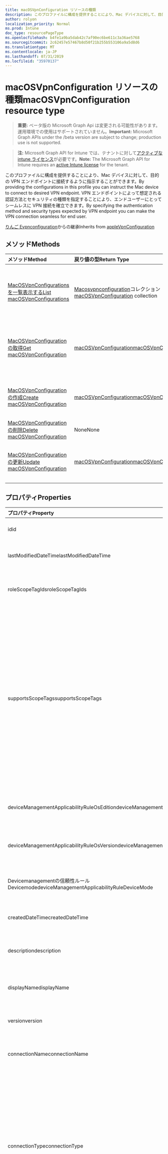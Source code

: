 ```yaml
---
title: macOSVpnConfiguration リソースの種類
description: このプロファイルに構成を提供することにより、Mac デバイスに対して、目的の VPN エンドポイントに接続するように指示することができます。 VPN エンドポイントによって想定される認証方法とセキュリティの種類を指定することにより、エンドユーザーにとってシームレスに VPN 接続を確立できます。
author: rolyon
localization_priority: Normal
ms.prod: Intune
doc_type: resourcePageType
ms.openlocfilehash: b4fe1a9ba5dab42c7af90ec6be611c3a36ae5768
ms.sourcegitcommit: 2c62457e57467b8d50f21b255b553106a9a5d8d6
ms.translationtype: MT
ms.contentlocale: ja-JP
ms.lasthandoff: 07/31/2019
ms.locfileid: "35970137"
---
```

# <a name="macosvpnconfiguration-resource-type"></a><span data-ttu-id="f5d8b-104">macOSVpnConfiguration リソースの種類</span><span class="sxs-lookup"><span data-stu-id="f5d8b-104">macOSVpnConfiguration resource type</span></span>

> <span data-ttu-id="f5d8b-105">**重要:** ベータ版の Microsoft Graph Api は変更される可能性があります。運用環境での使用はサポートされていません。</span><span class="sxs-lookup"><span data-stu-id="f5d8b-105">**Important:** Microsoft Graph APIs under the /beta version are subject to change; production use is not supported.</span></span>

> <span data-ttu-id="f5d8b-106">**注:** Microsoft Graph API for Intune では、テナントに対して[アクティブな intune ライセンス](https://go.microsoft.com/fwlink/?linkid=839381)が必要です。</span><span class="sxs-lookup"><span data-stu-id="f5d8b-106">**Note:** The Microsoft Graph API for Intune requires an [active Intune license](https://go.microsoft.com/fwlink/?linkid=839381) for the tenant.</span></span>

<span data-ttu-id="f5d8b-107">このプロファイルに構成を提供することにより、Mac デバイスに対して、目的の VPN エンドポイントに接続するように指示することができます。</span><span class="sxs-lookup"><span data-stu-id="f5d8b-107">By providing the configurations in this profile you can instruct the Mac device to connect to desired VPN endpoint.</span></span> <span data-ttu-id="f5d8b-108">VPN エンドポイントによって想定される認証方法とセキュリティの種類を指定することにより、エンドユーザーにとってシームレスに VPN 接続を確立できます。</span><span class="sxs-lookup"><span data-stu-id="f5d8b-108">By specifying the authentication method and security types expected by VPN endpoint you can make the VPN connection seamless for end user.</span></span>


<span data-ttu-id="f5d8b-109">[りんご Evpnconfiguration](../resources/intune-deviceconfig-applevpnconfiguration.md)からの継承</span><span class="sxs-lookup"><span data-stu-id="f5d8b-109">Inherits from [appleVpnConfiguration](../resources/intune-deviceconfig-applevpnconfiguration.md)</span></span>

## <a name="methods"></a><span data-ttu-id="f5d8b-110">メソッド</span><span class="sxs-lookup"><span data-stu-id="f5d8b-110">Methods</span></span>
|<span data-ttu-id="f5d8b-111">メソッド</span><span class="sxs-lookup"><span data-stu-id="f5d8b-111">Method</span></span>|<span data-ttu-id="f5d8b-112">戻り値の型</span><span class="sxs-lookup"><span data-stu-id="f5d8b-112">Return Type</span></span>|<span data-ttu-id="f5d8b-113">説明</span><span class="sxs-lookup"><span data-stu-id="f5d8b-113">Description</span></span>|
|:---|:---|:---|
|[<span data-ttu-id="f5d8b-114">MacOSVpnConfigurations を一覧表示する</span><span class="sxs-lookup"><span data-stu-id="f5d8b-114">List macOSVpnConfigurations</span></span>](../api/intune-deviceconfig-macosvpnconfiguration-list.md)|<span data-ttu-id="f5d8b-115">[Macosvpnconfiguration](../resources/intune-deviceconfig-macosvpnconfiguration.md)コレクション</span><span class="sxs-lookup"><span data-stu-id="f5d8b-115">[macOSVpnConfiguration](../resources/intune-deviceconfig-macosvpnconfiguration.md) collection</span></span>|<span data-ttu-id="f5d8b-116">[Macosvpnconfiguration](../resources/intune-deviceconfig-macosvpnconfiguration.md)オブジェクトのプロパティとリレーションシップをリストします。</span><span class="sxs-lookup"><span data-stu-id="f5d8b-116">List properties and relationships of the [macOSVpnConfiguration](../resources/intune-deviceconfig-macosvpnconfiguration.md) objects.</span></span>|
|[<span data-ttu-id="f5d8b-117">MacOSVpnConfiguration の取得</span><span class="sxs-lookup"><span data-stu-id="f5d8b-117">Get macOSVpnConfiguration</span></span>](../api/intune-deviceconfig-macosvpnconfiguration-get.md)|[<span data-ttu-id="f5d8b-118">macOSVpnConfiguration</span><span class="sxs-lookup"><span data-stu-id="f5d8b-118">macOSVpnConfiguration</span></span>](../resources/intune-deviceconfig-macosvpnconfiguration.md)|<span data-ttu-id="f5d8b-119">[Macosvpnconfiguration](../resources/intune-deviceconfig-macosvpnconfiguration.md)オブジェクトのプロパティとリレーションシップを読み取ります。</span><span class="sxs-lookup"><span data-stu-id="f5d8b-119">Read properties and relationships of the [macOSVpnConfiguration](../resources/intune-deviceconfig-macosvpnconfiguration.md) object.</span></span>|
|[<span data-ttu-id="f5d8b-120">MacOSVpnConfiguration の作成</span><span class="sxs-lookup"><span data-stu-id="f5d8b-120">Create macOSVpnConfiguration</span></span>](../api/intune-deviceconfig-macosvpnconfiguration-create.md)|[<span data-ttu-id="f5d8b-121">macOSVpnConfiguration</span><span class="sxs-lookup"><span data-stu-id="f5d8b-121">macOSVpnConfiguration</span></span>](../resources/intune-deviceconfig-macosvpnconfiguration.md)|<span data-ttu-id="f5d8b-122">新しい[Macosvpnconfiguration](../resources/intune-deviceconfig-macosvpnconfiguration.md)オブジェクトを作成します。</span><span class="sxs-lookup"><span data-stu-id="f5d8b-122">Create a new [macOSVpnConfiguration](../resources/intune-deviceconfig-macosvpnconfiguration.md) object.</span></span>|
|[<span data-ttu-id="f5d8b-123">MacOSVpnConfiguration の削除</span><span class="sxs-lookup"><span data-stu-id="f5d8b-123">Delete macOSVpnConfiguration</span></span>](../api/intune-deviceconfig-macosvpnconfiguration-delete.md)|<span data-ttu-id="f5d8b-124">None</span><span class="sxs-lookup"><span data-stu-id="f5d8b-124">None</span></span>|<span data-ttu-id="f5d8b-125">[Macosvpnconfiguration](../resources/intune-deviceconfig-macosvpnconfiguration.md)を削除します。</span><span class="sxs-lookup"><span data-stu-id="f5d8b-125">Deletes a [macOSVpnConfiguration](../resources/intune-deviceconfig-macosvpnconfiguration.md).</span></span>|
|[<span data-ttu-id="f5d8b-126">MacOSVpnConfiguration の更新</span><span class="sxs-lookup"><span data-stu-id="f5d8b-126">Update macOSVpnConfiguration</span></span>](../api/intune-deviceconfig-macosvpnconfiguration-update.md)|[<span data-ttu-id="f5d8b-127">macOSVpnConfiguration</span><span class="sxs-lookup"><span data-stu-id="f5d8b-127">macOSVpnConfiguration</span></span>](../resources/intune-deviceconfig-macosvpnconfiguration.md)|<span data-ttu-id="f5d8b-128">[Macosvpnconfiguration](../resources/intune-deviceconfig-macosvpnconfiguration.md)オブジェクトのプロパティを更新します。</span><span class="sxs-lookup"><span data-stu-id="f5d8b-128">Update the properties of a [macOSVpnConfiguration](../resources/intune-deviceconfig-macosvpnconfiguration.md) object.</span></span>|

## <a name="properties"></a><span data-ttu-id="f5d8b-129">プロパティ</span><span class="sxs-lookup"><span data-stu-id="f5d8b-129">Properties</span></span>
|<span data-ttu-id="f5d8b-130">プロパティ</span><span class="sxs-lookup"><span data-stu-id="f5d8b-130">Property</span></span>|<span data-ttu-id="f5d8b-131">型</span><span class="sxs-lookup"><span data-stu-id="f5d8b-131">Type</span></span>|<span data-ttu-id="f5d8b-132">説明</span><span class="sxs-lookup"><span data-stu-id="f5d8b-132">Description</span></span>|
|:---|:---|:---|
|<span data-ttu-id="f5d8b-133">id</span><span class="sxs-lookup"><span data-stu-id="f5d8b-133">id</span></span>|<span data-ttu-id="f5d8b-134">文字列</span><span class="sxs-lookup"><span data-stu-id="f5d8b-134">String</span></span>|<span data-ttu-id="f5d8b-135">エンティティのキー。</span><span class="sxs-lookup"><span data-stu-id="f5d8b-135">Key of the entity.</span></span> <span data-ttu-id="f5d8b-136">[deviceConfiguration](../resources/intune-deviceconfig-deviceconfiguration.md) から継承します</span><span class="sxs-lookup"><span data-stu-id="f5d8b-136">Inherited from [deviceConfiguration](../resources/intune-deviceconfig-deviceconfiguration.md)</span></span>|
|<span data-ttu-id="f5d8b-137">lastModifiedDateTime</span><span class="sxs-lookup"><span data-stu-id="f5d8b-137">lastModifiedDateTime</span></span>|<span data-ttu-id="f5d8b-138">DateTimeOffset</span><span class="sxs-lookup"><span data-stu-id="f5d8b-138">DateTimeOffset</span></span>|<span data-ttu-id="f5d8b-139">オブジェクトの最終更新の DateTime。</span><span class="sxs-lookup"><span data-stu-id="f5d8b-139">DateTime the object was last modified.</span></span> <span data-ttu-id="f5d8b-140">[deviceConfiguration](../resources/intune-deviceconfig-deviceconfiguration.md) から継承します</span><span class="sxs-lookup"><span data-stu-id="f5d8b-140">Inherited from [deviceConfiguration](../resources/intune-deviceconfig-deviceconfiguration.md)</span></span>|
|<span data-ttu-id="f5d8b-141">roleScopeTagIds</span><span class="sxs-lookup"><span data-stu-id="f5d8b-141">roleScopeTagIds</span></span>|<span data-ttu-id="f5d8b-142">文字列コレクション</span><span class="sxs-lookup"><span data-stu-id="f5d8b-142">String collection</span></span>|<span data-ttu-id="f5d8b-143">このエンティティインスタンスの範囲タグのリスト。</span><span class="sxs-lookup"><span data-stu-id="f5d8b-143">List of Scope Tags for this Entity instance.</span></span> <span data-ttu-id="f5d8b-144">[deviceConfiguration](../resources/intune-deviceconfig-deviceconfiguration.md) から継承します</span><span class="sxs-lookup"><span data-stu-id="f5d8b-144">Inherited from [deviceConfiguration](../resources/intune-deviceconfig-deviceconfiguration.md)</span></span>|
|<span data-ttu-id="f5d8b-145">supportsScopeTags</span><span class="sxs-lookup"><span data-stu-id="f5d8b-145">supportsScopeTags</span></span>|<span data-ttu-id="f5d8b-146">Boolean</span><span class="sxs-lookup"><span data-stu-id="f5d8b-146">Boolean</span></span>|<span data-ttu-id="f5d8b-147">基になるデバイス構成がスコープタグの割り当てをサポートしているかどうかを示します。</span><span class="sxs-lookup"><span data-stu-id="f5d8b-147">Indicates whether or not the underlying Device Configuration supports the assignment of scope tags.</span></span> <span data-ttu-id="f5d8b-148">この値が false である場合、ScopeTags プロパティへの割り当ては許可されません。エンティティは、スコープを持つユーザーには表示されません。</span><span class="sxs-lookup"><span data-stu-id="f5d8b-148">Assigning to the ScopeTags property is not allowed when this value is false and entities will not be visible to scoped users.</span></span> <span data-ttu-id="f5d8b-149">これは Silverlight で作成された従来のポリシーに対して実行され、Azure ポータルでポリシーを削除して再作成することによって解決できます。</span><span class="sxs-lookup"><span data-stu-id="f5d8b-149">This occurs for Legacy policies created in Silverlight and can be resolved by deleting and recreating the policy in the Azure Portal.</span></span> <span data-ttu-id="f5d8b-150">このプロパティに値を設定するには、 SetExtrusionDirection メソッドを適用します。</span><span class="sxs-lookup"><span data-stu-id="f5d8b-150">This property is read-only.</span></span> <span data-ttu-id="f5d8b-151">[deviceConfiguration](../resources/intune-deviceconfig-deviceconfiguration.md) から継承します</span><span class="sxs-lookup"><span data-stu-id="f5d8b-151">Inherited from [deviceConfiguration](../resources/intune-deviceconfig-deviceconfiguration.md)</span></span>|
|<span data-ttu-id="f5d8b-152">deviceManagementApplicabilityRuleOsEdition</span><span class="sxs-lookup"><span data-stu-id="f5d8b-152">deviceManagementApplicabilityRuleOsEdition</span></span>|[<span data-ttu-id="f5d8b-153">deviceManagementApplicabilityRuleOsEdition</span><span class="sxs-lookup"><span data-stu-id="f5d8b-153">deviceManagementApplicabilityRuleOsEdition</span></span>](../resources/intune-deviceconfig-devicemanagementapplicabilityruleosedition.md)|<span data-ttu-id="f5d8b-154">このポリシーの OS エディションの適用。</span><span class="sxs-lookup"><span data-stu-id="f5d8b-154">The OS edition applicability for this Policy.</span></span> <span data-ttu-id="f5d8b-155">[deviceConfiguration](../resources/intune-deviceconfig-deviceconfiguration.md) から継承します</span><span class="sxs-lookup"><span data-stu-id="f5d8b-155">Inherited from [deviceConfiguration](../resources/intune-deviceconfig-deviceconfiguration.md)</span></span>|
|<span data-ttu-id="f5d8b-156">deviceManagementApplicabilityRuleOsVersion</span><span class="sxs-lookup"><span data-stu-id="f5d8b-156">deviceManagementApplicabilityRuleOsVersion</span></span>|[<span data-ttu-id="f5d8b-157">deviceManagementApplicabilityRuleOsVersion</span><span class="sxs-lookup"><span data-stu-id="f5d8b-157">deviceManagementApplicabilityRuleOsVersion</span></span>](../resources/intune-deviceconfig-devicemanagementapplicabilityruleosversion.md)|<span data-ttu-id="f5d8b-158">このポリシーの OS バージョン適用ルール。</span><span class="sxs-lookup"><span data-stu-id="f5d8b-158">The OS version applicability rule for this Policy.</span></span> <span data-ttu-id="f5d8b-159">[deviceConfiguration](../resources/intune-deviceconfig-deviceconfiguration.md) から継承します</span><span class="sxs-lookup"><span data-stu-id="f5d8b-159">Inherited from [deviceConfiguration](../resources/intune-deviceconfig-deviceconfiguration.md)</span></span>|
|<span data-ttu-id="f5d8b-160">Devicemanagementの信頼性ルール Devicemode</span><span class="sxs-lookup"><span data-stu-id="f5d8b-160">deviceManagementApplicabilityRuleDeviceMode</span></span>|[<span data-ttu-id="f5d8b-161">Devicemanagementの信頼性ルール Devicemode</span><span class="sxs-lookup"><span data-stu-id="f5d8b-161">deviceManagementApplicabilityRuleDeviceMode</span></span>](../resources/intune-deviceconfig-devicemanagementapplicabilityruledevicemode.md)|<span data-ttu-id="f5d8b-162">このポリシーのデバイスモード適用ルール。</span><span class="sxs-lookup"><span data-stu-id="f5d8b-162">The device mode applicability rule for this Policy.</span></span> <span data-ttu-id="f5d8b-163">[deviceConfiguration](../resources/intune-deviceconfig-deviceconfiguration.md) から継承します</span><span class="sxs-lookup"><span data-stu-id="f5d8b-163">Inherited from [deviceConfiguration](../resources/intune-deviceconfig-deviceconfiguration.md)</span></span>|
|<span data-ttu-id="f5d8b-164">createdDateTime</span><span class="sxs-lookup"><span data-stu-id="f5d8b-164">createdDateTime</span></span>|<span data-ttu-id="f5d8b-165">DateTimeOffset</span><span class="sxs-lookup"><span data-stu-id="f5d8b-165">DateTimeOffset</span></span>|<span data-ttu-id="f5d8b-166">オブジェクトが作成された DateTime。</span><span class="sxs-lookup"><span data-stu-id="f5d8b-166">DateTime the object was created.</span></span> <span data-ttu-id="f5d8b-167">[deviceConfiguration](../resources/intune-deviceconfig-deviceconfiguration.md) から継承します</span><span class="sxs-lookup"><span data-stu-id="f5d8b-167">Inherited from [deviceConfiguration](../resources/intune-deviceconfig-deviceconfiguration.md)</span></span>|
|<span data-ttu-id="f5d8b-168">description</span><span class="sxs-lookup"><span data-stu-id="f5d8b-168">description</span></span>|<span data-ttu-id="f5d8b-169">String</span><span class="sxs-lookup"><span data-stu-id="f5d8b-169">String</span></span>|<span data-ttu-id="f5d8b-170">管理者が指定した、デバイス構成についての説明。</span><span class="sxs-lookup"><span data-stu-id="f5d8b-170">Admin provided description of the Device Configuration.</span></span> <span data-ttu-id="f5d8b-171">[deviceConfiguration](../resources/intune-deviceconfig-deviceconfiguration.md) から継承します</span><span class="sxs-lookup"><span data-stu-id="f5d8b-171">Inherited from [deviceConfiguration](../resources/intune-deviceconfig-deviceconfiguration.md)</span></span>|
|<span data-ttu-id="f5d8b-172">displayName</span><span class="sxs-lookup"><span data-stu-id="f5d8b-172">displayName</span></span>|<span data-ttu-id="f5d8b-173">String</span><span class="sxs-lookup"><span data-stu-id="f5d8b-173">String</span></span>|<span data-ttu-id="f5d8b-174">管理者が指定した、デバイス構成の名前。</span><span class="sxs-lookup"><span data-stu-id="f5d8b-174">Admin provided name of the device configuration.</span></span> <span data-ttu-id="f5d8b-175">[deviceConfiguration](../resources/intune-deviceconfig-deviceconfiguration.md) から継承します</span><span class="sxs-lookup"><span data-stu-id="f5d8b-175">Inherited from [deviceConfiguration](../resources/intune-deviceconfig-deviceconfiguration.md)</span></span>|
|<span data-ttu-id="f5d8b-176">version</span><span class="sxs-lookup"><span data-stu-id="f5d8b-176">version</span></span>|<span data-ttu-id="f5d8b-177">Int32</span><span class="sxs-lookup"><span data-stu-id="f5d8b-177">Int32</span></span>|<span data-ttu-id="f5d8b-178">デバイス構成のバージョン。</span><span class="sxs-lookup"><span data-stu-id="f5d8b-178">Version of the device configuration.</span></span> <span data-ttu-id="f5d8b-179">[deviceConfiguration](../resources/intune-deviceconfig-deviceconfiguration.md) から継承します</span><span class="sxs-lookup"><span data-stu-id="f5d8b-179">Inherited from [deviceConfiguration](../resources/intune-deviceconfig-deviceconfiguration.md)</span></span>|
|<span data-ttu-id="f5d8b-180">connectionName</span><span class="sxs-lookup"><span data-stu-id="f5d8b-180">connectionName</span></span>|<span data-ttu-id="f5d8b-181">String</span><span class="sxs-lookup"><span data-stu-id="f5d8b-181">String</span></span>|<span data-ttu-id="f5d8b-182">ユーザーに表示される接続名。</span><span class="sxs-lookup"><span data-stu-id="f5d8b-182">Connection name displayed to the user.</span></span> <span data-ttu-id="f5d8b-183">[りんご Evpnconfiguration](../resources/intune-deviceconfig-applevpnconfiguration.md)からの継承</span><span class="sxs-lookup"><span data-stu-id="f5d8b-183">Inherited from [appleVpnConfiguration](../resources/intune-deviceconfig-applevpnconfiguration.md)</span></span>|
|<span data-ttu-id="f5d8b-184">connectionType</span><span class="sxs-lookup"><span data-stu-id="f5d8b-184">connectionType</span></span>|[<span data-ttu-id="f5d8b-185">appleVpnConnectionType</span><span class="sxs-lookup"><span data-stu-id="f5d8b-185">appleVpnConnectionType</span></span>](../resources/intune-deviceconfig-applevpnconnectiontype.md)|<span data-ttu-id="f5d8b-186">接続の種類。</span><span class="sxs-lookup"><span data-stu-id="f5d8b-186">Connection type.</span></span> <span data-ttu-id="f5d8b-187">[[りんご Evpnconfiguration](../resources/intune-deviceconfig-applevpnconfiguration.md)から継承します。</span><span class="sxs-lookup"><span data-stu-id="f5d8b-187">Inherited from [appleVpnConfiguration](../resources/intune-deviceconfig-applevpnconfiguration.md).</span></span> <span data-ttu-id="f5d8b-188">可能な値は`ciscoAnyConnect`、 `pulseSecure`、 `f5EdgeClient` `dellSonicWallMobileConnect` `checkPointCapsuleVpn` `customVpn` `ciscoIPSec` `citrix` `ciscoAnyConnectV2` `ikEv2`、、 `paloAltoGlobalProtect`、、、、、、、、、、、、です。 `zscalerPrivateAccess` `f5Access2018` `citrixSso` `paloAltoGlobalProtectV2`</span><span class="sxs-lookup"><span data-stu-id="f5d8b-188">Possible values are: `ciscoAnyConnect`, `pulseSecure`, `f5EdgeClient`, `dellSonicWallMobileConnect`, `checkPointCapsuleVpn`, `customVpn`, `ciscoIPSec`, `citrix`, `ciscoAnyConnectV2`, `paloAltoGlobalProtect`, `zscalerPrivateAccess`, `f5Access2018`, `citrixSso`, `paloAltoGlobalProtectV2`, `ikEv2`.</span></span>|
|<span data-ttu-id="f5d8b-189">loginGroupOrDomain</span><span class="sxs-lookup"><span data-stu-id="f5d8b-189">loginGroupOrDomain</span></span>|<span data-ttu-id="f5d8b-190">String</span><span class="sxs-lookup"><span data-stu-id="f5d8b-190">String</span></span>|<span data-ttu-id="f5d8b-191">接続の種類が Dell SonicWALL Mobile Connection に設定されている場合のログイングループまたはドメイン。</span><span class="sxs-lookup"><span data-stu-id="f5d8b-191">Login group or domain when connection type is set to Dell SonicWALL Mobile Connection.</span></span> <span data-ttu-id="f5d8b-192">[りんご Evpnconfiguration](../resources/intune-deviceconfig-applevpnconfiguration.md)からの継承</span><span class="sxs-lookup"><span data-stu-id="f5d8b-192">Inherited from [appleVpnConfiguration](../resources/intune-deviceconfig-applevpnconfiguration.md)</span></span>|
|<span data-ttu-id="f5d8b-193">role</span><span class="sxs-lookup"><span data-stu-id="f5d8b-193">role</span></span>|<span data-ttu-id="f5d8b-194">String</span><span class="sxs-lookup"><span data-stu-id="f5d8b-194">String</span></span>|<span data-ttu-id="f5d8b-195">接続の種類がパルス Secure に設定されている場合の役割。</span><span class="sxs-lookup"><span data-stu-id="f5d8b-195">Role when connection type is set to Pulse Secure.</span></span> <span data-ttu-id="f5d8b-196">[りんご Evpnconfiguration](../resources/intune-deviceconfig-applevpnconfiguration.md)からの継承</span><span class="sxs-lookup"><span data-stu-id="f5d8b-196">Inherited from [appleVpnConfiguration](../resources/intune-deviceconfig-applevpnconfiguration.md)</span></span>|
|<span data-ttu-id="f5d8b-197">領域</span><span class="sxs-lookup"><span data-stu-id="f5d8b-197">realm</span></span>|<span data-ttu-id="f5d8b-198">String</span><span class="sxs-lookup"><span data-stu-id="f5d8b-198">String</span></span>|<span data-ttu-id="f5d8b-199">接続の種類がパルス Secure に設定されている場合の領域。</span><span class="sxs-lookup"><span data-stu-id="f5d8b-199">Realm when connection type is set to Pulse Secure.</span></span> <span data-ttu-id="f5d8b-200">[りんご Evpnconfiguration](../resources/intune-deviceconfig-applevpnconfiguration.md)からの継承</span><span class="sxs-lookup"><span data-stu-id="f5d8b-200">Inherited from [appleVpnConfiguration](../resources/intune-deviceconfig-applevpnconfiguration.md)</span></span>|
|<span data-ttu-id="f5d8b-201">server</span><span class="sxs-lookup"><span data-stu-id="f5d8b-201">server</span></span>|[<span data-ttu-id="f5d8b-202">vpnServer</span><span class="sxs-lookup"><span data-stu-id="f5d8b-202">vpnServer</span></span>](../resources/intune-deviceconfig-vpnserver.md)|<span data-ttu-id="f5d8b-203">ネットワーク上の VPN サーバー。</span><span class="sxs-lookup"><span data-stu-id="f5d8b-203">VPN Server on the network.</span></span> <span data-ttu-id="f5d8b-204">エンドユーザーがこのネットワークの場所にアクセスできることを確認します。</span><span class="sxs-lookup"><span data-stu-id="f5d8b-204">Make sure end users can access this network location.</span></span> <span data-ttu-id="f5d8b-205">[りんご Evpnconfiguration](../resources/intune-deviceconfig-applevpnconfiguration.md)からの継承</span><span class="sxs-lookup"><span data-stu-id="f5d8b-205">Inherited from [appleVpnConfiguration](../resources/intune-deviceconfig-applevpnconfiguration.md)</span></span>|
|<span data-ttu-id="f5d8b-206">識別子</span><span class="sxs-lookup"><span data-stu-id="f5d8b-206">identifier</span></span>|<span data-ttu-id="f5d8b-207">String</span><span class="sxs-lookup"><span data-stu-id="f5d8b-207">String</span></span>|<span data-ttu-id="f5d8b-208">接続の種類がカスタム VPN に設定されている場合に、VPN ベンダーによって提供される識別子。</span><span class="sxs-lookup"><span data-stu-id="f5d8b-208">Identifier provided by VPN vendor when connection type is set to Custom VPN.</span></span> <span data-ttu-id="f5d8b-209">例: Cisco AnyConnect は、[りんご Evpnconfiguration](../resources/intune-deviceconfig-applevpnconfiguration.md)から継承したフォームの識別子を使用しています。</span><span class="sxs-lookup"><span data-stu-id="f5d8b-209">For example: Cisco AnyConnect uses an identifier of the form com.cisco.anyconnect.applevpn.plugin Inherited from [appleVpnConfiguration](../resources/intune-deviceconfig-applevpnconfiguration.md)</span></span>|
|<span data-ttu-id="f5d8b-210">customData</span><span class="sxs-lookup"><span data-stu-id="f5d8b-210">customData</span></span>|<span data-ttu-id="f5d8b-211">[keyvalue](../resources/intune-deviceconfig-keyvalue.md) コレクション</span><span class="sxs-lookup"><span data-stu-id="f5d8b-211">[keyValue](../resources/intune-deviceconfig-keyvalue.md) collection</span></span>|<span data-ttu-id="f5d8b-212">カスタムデータ接続の種類がカスタム VPN に設定されている場合。</span><span class="sxs-lookup"><span data-stu-id="f5d8b-212">Custom data when connection type is set to Custom VPN.</span></span> <span data-ttu-id="f5d8b-213">このフィールドを使用して、Intune によってサポートされていないが、VPN ソリューションで利用可能な機能を有効にします。</span><span class="sxs-lookup"><span data-stu-id="f5d8b-213">Use this field to enable functionality not supported by Intune, but available in your VPN solution.</span></span> <span data-ttu-id="f5d8b-214">これらのキーと値のペアを追加する方法については、VPN ベンダーに問い合わせてください。</span><span class="sxs-lookup"><span data-stu-id="f5d8b-214">Contact your VPN vendor to learn how to add these key/value pairs.</span></span> <span data-ttu-id="f5d8b-215">このコレクションには、最大25個の要素を含めることができます。</span><span class="sxs-lookup"><span data-stu-id="f5d8b-215">This collection can contain a maximum of 25 elements.</span></span> <span data-ttu-id="f5d8b-216">[りんご Evpnconfiguration](../resources/intune-deviceconfig-applevpnconfiguration.md)からの継承</span><span class="sxs-lookup"><span data-stu-id="f5d8b-216">Inherited from [appleVpnConfiguration](../resources/intune-deviceconfig-applevpnconfiguration.md)</span></span>|
|<span data-ttu-id="f5d8b-217">customKeyValueData</span><span class="sxs-lookup"><span data-stu-id="f5d8b-217">customKeyValueData</span></span>|<span data-ttu-id="f5d8b-218">[keyValuePair](../resources/intune-shared-keyvaluepair.md) コレクション</span><span class="sxs-lookup"><span data-stu-id="f5d8b-218">[keyValuePair](../resources/intune-shared-keyvaluepair.md) collection</span></span>|<span data-ttu-id="f5d8b-219">カスタムデータ接続の種類がカスタム VPN に設定されている場合。</span><span class="sxs-lookup"><span data-stu-id="f5d8b-219">Custom data when connection type is set to Custom VPN.</span></span> <span data-ttu-id="f5d8b-220">このフィールドを使用して、Intune によってサポートされていないが、VPN ソリューションで利用可能な機能を有効にします。</span><span class="sxs-lookup"><span data-stu-id="f5d8b-220">Use this field to enable functionality not supported by Intune, but available in your VPN solution.</span></span> <span data-ttu-id="f5d8b-221">これらのキーと値のペアを追加する方法については、VPN ベンダーに問い合わせてください。</span><span class="sxs-lookup"><span data-stu-id="f5d8b-221">Contact your VPN vendor to learn how to add these key/value pairs.</span></span> <span data-ttu-id="f5d8b-222">このコレクションには、最大25個の要素を含めることができます。</span><span class="sxs-lookup"><span data-stu-id="f5d8b-222">This collection can contain a maximum of 25 elements.</span></span> <span data-ttu-id="f5d8b-223">[りんご Evpnconfiguration](../resources/intune-deviceconfig-applevpnconfiguration.md)からの継承</span><span class="sxs-lookup"><span data-stu-id="f5d8b-223">Inherited from [appleVpnConfiguration](../resources/intune-deviceconfig-applevpnconfiguration.md)</span></span>|
|<span data-ttu-id="f5d8b-224">enableSplitTunneling</span><span class="sxs-lookup"><span data-stu-id="f5d8b-224">enableSplitTunneling</span></span>|<span data-ttu-id="f5d8b-225">Boolean</span><span class="sxs-lookup"><span data-stu-id="f5d8b-225">Boolean</span></span>|<span data-ttu-id="f5d8b-226">すべてのネットワークトラフィックを VPN 経由で送信します。</span><span class="sxs-lookup"><span data-stu-id="f5d8b-226">Send all network traffic through VPN.</span></span> <span data-ttu-id="f5d8b-227">[りんご Evpnconfiguration](../resources/intune-deviceconfig-applevpnconfiguration.md)からの継承</span><span class="sxs-lookup"><span data-stu-id="f5d8b-227">Inherited from [appleVpnConfiguration](../resources/intune-deviceconfig-applevpnconfiguration.md)</span></span>|
|<span data-ttu-id="f5d8b-228">authenticationMethod</span><span class="sxs-lookup"><span data-stu-id="f5d8b-228">authenticationMethod</span></span>|[<span data-ttu-id="f5d8b-229">vpnAuthenticationMethod</span><span class="sxs-lookup"><span data-stu-id="f5d8b-229">vpnAuthenticationMethod</span></span>](../resources/intune-deviceconfig-vpnauthenticationmethod.md)|<span data-ttu-id="f5d8b-230">この VPN 接続の認証方法。</span><span class="sxs-lookup"><span data-stu-id="f5d8b-230">Authentication method for this VPN connection.</span></span> <span data-ttu-id="f5d8b-231">[[りんご Evpnconfiguration](../resources/intune-deviceconfig-applevpnconfiguration.md)から継承します。</span><span class="sxs-lookup"><span data-stu-id="f5d8b-231">Inherited from [appleVpnConfiguration](../resources/intune-deviceconfig-applevpnconfiguration.md).</span></span> <span data-ttu-id="f5d8b-232">使用可能な値は、`certificate`、`usernameAndPassword`、`sharedSecret`、`derivedCredential` です。</span><span class="sxs-lookup"><span data-stu-id="f5d8b-232">Possible values are: `certificate`, `usernameAndPassword`, `sharedSecret`, `derivedCredential`.</span></span>|
|<span data-ttu-id="f5d8b-233">enablePerApp</span><span class="sxs-lookup"><span data-stu-id="f5d8b-233">enablePerApp</span></span>|<span data-ttu-id="f5d8b-234">Boolean</span><span class="sxs-lookup"><span data-stu-id="f5d8b-234">Boolean</span></span>|<span data-ttu-id="f5d8b-235">この値を true に設定すると、エンドユーザーの iOS デバイス上でこの VPN 接続をトリガーできるアプリに後で関連付けることができるアプリごとの VPN ペイロードが作成されます。</span><span class="sxs-lookup"><span data-stu-id="f5d8b-235">Setting this to true creates Per-App VPN payload which can later be associated with Apps that can trigger this VPN conneciton on the end user's iOS device.</span></span> <span data-ttu-id="f5d8b-236">[りんご Evpnconfiguration](../resources/intune-deviceconfig-applevpnconfiguration.md)からの継承</span><span class="sxs-lookup"><span data-stu-id="f5d8b-236">Inherited from [appleVpnConfiguration](../resources/intune-deviceconfig-applevpnconfiguration.md)</span></span>|
|<span data-ttu-id="f5d8b-237">Saf Aridomains</span><span class="sxs-lookup"><span data-stu-id="f5d8b-237">safariDomains</span></span>|<span data-ttu-id="f5d8b-238">文字列コレクション</span><span class="sxs-lookup"><span data-stu-id="f5d8b-238">String collection</span></span>|<span data-ttu-id="f5d8b-239">この VPN がアプリごとの設定が有効になっている場合の Safari ドメイン</span><span class="sxs-lookup"><span data-stu-id="f5d8b-239">Safari domains when this VPN per App setting is enabled.</span></span> <span data-ttu-id="f5d8b-240">この VPN に関連付けられているアプリに加えて、ここで指定した Safari ドメインもこの VPN 接続をトリガーすることができます。</span><span class="sxs-lookup"><span data-stu-id="f5d8b-240">In addition to the apps associated with this VPN, Safari domains specified here will also be able to trigger this VPN connection.</span></span> <span data-ttu-id="f5d8b-241">[りんご Evpnconfiguration](../resources/intune-deviceconfig-applevpnconfiguration.md)からの継承</span><span class="sxs-lookup"><span data-stu-id="f5d8b-241">Inherited from [appleVpnConfiguration](../resources/intune-deviceconfig-applevpnconfiguration.md)</span></span>|
|<span data-ttu-id="f5d8b-242">onDemandRules</span><span class="sxs-lookup"><span data-stu-id="f5d8b-242">onDemandRules</span></span>|<span data-ttu-id="f5d8b-243">[vpnOnDemandRule](../resources/intune-deviceconfig-vpnondemandrule.md)コレクション</span><span class="sxs-lookup"><span data-stu-id="f5d8b-243">[vpnOnDemandRule](../resources/intune-deviceconfig-vpnondemandrule.md) collection</span></span>|<span data-ttu-id="f5d8b-244">オンデマンドルール。</span><span class="sxs-lookup"><span data-stu-id="f5d8b-244">On-Demand Rules.</span></span> <span data-ttu-id="f5d8b-245">このコレクションには、最大で 500 個の要素を含めることができます。</span><span class="sxs-lookup"><span data-stu-id="f5d8b-245">This collection can contain a maximum of 500 elements.</span></span> <span data-ttu-id="f5d8b-246">[りんご Evpnconfiguration](../resources/intune-deviceconfig-applevpnconfiguration.md)からの継承</span><span class="sxs-lookup"><span data-stu-id="f5d8b-246">Inherited from [appleVpnConfiguration](../resources/intune-deviceconfig-applevpnconfiguration.md)</span></span>|
|<span data-ttu-id="f5d8b-247">proxyServer</span><span class="sxs-lookup"><span data-stu-id="f5d8b-247">proxyServer</span></span>|[<span data-ttu-id="f5d8b-248">vpnProxyServer</span><span class="sxs-lookup"><span data-stu-id="f5d8b-248">vpnProxyServer</span></span>](../resources/intune-deviceconfig-vpnproxyserver.md)|<span data-ttu-id="f5d8b-249">プロキシサーバー。</span><span class="sxs-lookup"><span data-stu-id="f5d8b-249">Proxy Server.</span></span> <span data-ttu-id="f5d8b-250">[りんご Evpnconfiguration](../resources/intune-deviceconfig-applevpnconfiguration.md)からの継承</span><span class="sxs-lookup"><span data-stu-id="f5d8b-250">Inherited from [appleVpnConfiguration](../resources/intune-deviceconfig-applevpnconfiguration.md)</span></span>|
|<span data-ttu-id="f5d8b-251">optInToDeviceIdSharing</span><span class="sxs-lookup"><span data-stu-id="f5d8b-251">optInToDeviceIdSharing</span></span>|<span data-ttu-id="f5d8b-252">Boolean</span><span class="sxs-lookup"><span data-stu-id="f5d8b-252">Boolean</span></span>|<span data-ttu-id="f5d8b-253">ネットワークアクセス制御の検証時に使用するために、デバイスの Id をサードパーティの vpn クライアントに共有するオプトイン。</span><span class="sxs-lookup"><span data-stu-id="f5d8b-253">Opt-In to sharing the device's Id to third-party vpn clients for use during network access control validation.</span></span> <span data-ttu-id="f5d8b-254">[りんご Evpnconfiguration](../resources/intune-deviceconfig-applevpnconfiguration.md)からの継承</span><span class="sxs-lookup"><span data-stu-id="f5d8b-254">Inherited from [appleVpnConfiguration](../resources/intune-deviceconfig-applevpnconfiguration.md)</span></span>|

## <a name="relationships"></a><span data-ttu-id="f5d8b-255">リレーションシップ</span><span class="sxs-lookup"><span data-stu-id="f5d8b-255">Relationships</span></span>
|<span data-ttu-id="f5d8b-256">リレーションシップ</span><span class="sxs-lookup"><span data-stu-id="f5d8b-256">Relationship</span></span>|<span data-ttu-id="f5d8b-257">型</span><span class="sxs-lookup"><span data-stu-id="f5d8b-257">Type</span></span>|<span data-ttu-id="f5d8b-258">説明</span><span class="sxs-lookup"><span data-stu-id="f5d8b-258">Description</span></span>|
|:---|:---|:---|
|<span data-ttu-id="f5d8b-259">groupAssignments</span><span class="sxs-lookup"><span data-stu-id="f5d8b-259">groupAssignments</span></span>|<span data-ttu-id="f5d8b-260">[deviceConfigurationGroupAssignment](../resources/intune-deviceconfig-deviceconfigurationgroupassignment.md)コレクション</span><span class="sxs-lookup"><span data-stu-id="f5d8b-260">[deviceConfigurationGroupAssignment](../resources/intune-deviceconfig-deviceconfigurationgroupassignment.md) collection</span></span>|<span data-ttu-id="f5d8b-261">デバイスの構成プロファイルのグループ割り当てのリストです。</span><span class="sxs-lookup"><span data-stu-id="f5d8b-261">The list of group assignments for the device configuration profile.</span></span> <span data-ttu-id="f5d8b-262">[deviceConfiguration](../resources/intune-deviceconfig-deviceconfiguration.md) から継承します</span><span class="sxs-lookup"><span data-stu-id="f5d8b-262">Inherited from [deviceConfiguration](../resources/intune-deviceconfig-deviceconfiguration.md)</span></span>|
|<span data-ttu-id="f5d8b-263">assignments</span><span class="sxs-lookup"><span data-stu-id="f5d8b-263">assignments</span></span>|<span data-ttu-id="f5d8b-264">[deviceConfigurationAssignment](../resources/intune-deviceconfig-deviceconfigurationassignment.md) コレクション</span><span class="sxs-lookup"><span data-stu-id="f5d8b-264">[deviceConfigurationAssignment](../resources/intune-deviceconfig-deviceconfigurationassignment.md) collection</span></span>|<span data-ttu-id="f5d8b-265">デバイスの構成プロファイルの割り当てのリスト。</span><span class="sxs-lookup"><span data-stu-id="f5d8b-265">The list of assignments for the device configuration profile.</span></span> <span data-ttu-id="f5d8b-266">[deviceConfiguration](../resources/intune-deviceconfig-deviceconfiguration.md) から継承します</span><span class="sxs-lookup"><span data-stu-id="f5d8b-266">Inherited from [deviceConfiguration](../resources/intune-deviceconfig-deviceconfiguration.md)</span></span>|
|<span data-ttu-id="f5d8b-267">deviceStatuses</span><span class="sxs-lookup"><span data-stu-id="f5d8b-267">deviceStatuses</span></span>|<span data-ttu-id="f5d8b-268">[deviceConfigurationDeviceStatus](../resources/intune-deviceconfig-deviceconfigurationdevicestatus.md) コレクション</span><span class="sxs-lookup"><span data-stu-id="f5d8b-268">[deviceConfigurationDeviceStatus](../resources/intune-deviceconfig-deviceconfigurationdevicestatus.md) collection</span></span>|<span data-ttu-id="f5d8b-269">デバイスごとのデバイス構成のインストール状況。</span><span class="sxs-lookup"><span data-stu-id="f5d8b-269">Device configuration installation status by device.</span></span> <span data-ttu-id="f5d8b-270">[deviceConfiguration](../resources/intune-deviceconfig-deviceconfiguration.md) から継承します</span><span class="sxs-lookup"><span data-stu-id="f5d8b-270">Inherited from [deviceConfiguration](../resources/intune-deviceconfig-deviceconfiguration.md)</span></span>|
|<span data-ttu-id="f5d8b-271">userStatuses</span><span class="sxs-lookup"><span data-stu-id="f5d8b-271">userStatuses</span></span>|<span data-ttu-id="f5d8b-272">[deviceConfigurationUserStatus](../resources/intune-deviceconfig-deviceconfigurationuserstatus.md) コレクション</span><span class="sxs-lookup"><span data-stu-id="f5d8b-272">[deviceConfigurationUserStatus](../resources/intune-deviceconfig-deviceconfigurationuserstatus.md) collection</span></span>|<span data-ttu-id="f5d8b-273">ユーザーごとのデバイス構成のインストール状態。</span><span class="sxs-lookup"><span data-stu-id="f5d8b-273">Device configuration installation status by user.</span></span> <span data-ttu-id="f5d8b-274">[deviceConfiguration](../resources/intune-deviceconfig-deviceconfiguration.md) から継承します</span><span class="sxs-lookup"><span data-stu-id="f5d8b-274">Inherited from [deviceConfiguration](../resources/intune-deviceconfig-deviceconfiguration.md)</span></span>|
|<span data-ttu-id="f5d8b-275">deviceStatusOverview</span><span class="sxs-lookup"><span data-stu-id="f5d8b-275">deviceStatusOverview</span></span>|[<span data-ttu-id="f5d8b-276">deviceConfigurationDeviceOverview</span><span class="sxs-lookup"><span data-stu-id="f5d8b-276">deviceConfigurationDeviceOverview</span></span>](../resources/intune-deviceconfig-deviceconfigurationdeviceoverview.md)|<span data-ttu-id="f5d8b-277">デバイス構成のデバイス状態の概要 ([deviceConfiguration](../resources/intune-deviceconfig-deviceconfiguration.md) から継承)</span><span class="sxs-lookup"><span data-stu-id="f5d8b-277">Device Configuration devices status overview Inherited from [deviceConfiguration](../resources/intune-deviceconfig-deviceconfiguration.md)</span></span>|
|<span data-ttu-id="f5d8b-278">userStatusOverview</span><span class="sxs-lookup"><span data-stu-id="f5d8b-278">userStatusOverview</span></span>|[<span data-ttu-id="f5d8b-279">deviceConfigurationUserOverview</span><span class="sxs-lookup"><span data-stu-id="f5d8b-279">deviceConfigurationUserOverview</span></span>](../resources/intune-deviceconfig-deviceconfigurationuseroverview.md)|<span data-ttu-id="f5d8b-280">デバイス構成のユーザー状態の概要 ([deviceConfiguration](../resources/intune-deviceconfig-deviceconfiguration.md) から継承)</span><span class="sxs-lookup"><span data-stu-id="f5d8b-280">Device Configuration users status overview Inherited from [deviceConfiguration](../resources/intune-deviceconfig-deviceconfiguration.md)</span></span>|
|<span data-ttu-id="f5d8b-281">deviceSettingStateSummaries</span><span class="sxs-lookup"><span data-stu-id="f5d8b-281">deviceSettingStateSummaries</span></span>|<span data-ttu-id="f5d8b-282">[settingStateDeviceSummary](../resources/intune-deviceconfig-settingstatedevicesummary.md) コレクション</span><span class="sxs-lookup"><span data-stu-id="f5d8b-282">[settingStateDeviceSummary](../resources/intune-deviceconfig-settingstatedevicesummary.md) collection</span></span>|<span data-ttu-id="f5d8b-283">デバイス構成設定状態のデバイスの要約 ([deviceConfiguration](../resources/intune-deviceconfig-deviceconfiguration.md) から継承)</span><span class="sxs-lookup"><span data-stu-id="f5d8b-283">Device Configuration Setting State Device Summary Inherited from [deviceConfiguration](../resources/intune-deviceconfig-deviceconfiguration.md)</span></span>|
|<span data-ttu-id="f5d8b-284">identityCertificate</span><span class="sxs-lookup"><span data-stu-id="f5d8b-284">identityCertificate</span></span>|[<span data-ttu-id="f5d8b-285">macOSCertificateProfileBase</span><span class="sxs-lookup"><span data-stu-id="f5d8b-285">macOSCertificateProfileBase</span></span>](../resources/intune-deviceconfig-macoscertificateprofilebase.md)|<span data-ttu-id="f5d8b-286">認証方法が証明書の場合にクライアント認証を行うための id 証明書。</span><span class="sxs-lookup"><span data-stu-id="f5d8b-286">Identity certificate for client authentication when authentication method is certificate.</span></span>|

## <a name="json-representation"></a><span data-ttu-id="f5d8b-287">JSON 表記</span><span class="sxs-lookup"><span data-stu-id="f5d8b-287">JSON Representation</span></span>
<span data-ttu-id="f5d8b-288">以下は、リソースの JSON 表記です。</span><span class="sxs-lookup"><span data-stu-id="f5d8b-288">Here is a JSON representation of the resource.</span></span>
<!-- {
  "blockType": "resource",
  "keyProperty": "id",
  "@odata.type": "microsoft.graph.macOSVpnConfiguration"
}
-->
``` json
{
  "@odata.type": "#microsoft.graph.macOSVpnConfiguration",
  "id": "String (identifier)",
  "lastModifiedDateTime": "String (timestamp)",
  "roleScopeTagIds": [
    "String"
  ],
  "supportsScopeTags": true,
  "deviceManagementApplicabilityRuleOsEdition": {
    "@odata.type": "microsoft.graph.deviceManagementApplicabilityRuleOsEdition",
    "osEditionTypes": [
      "String"
    ],
    "name": "String",
    "ruleType": "String"
  },
  "deviceManagementApplicabilityRuleOsVersion": {
    "@odata.type": "microsoft.graph.deviceManagementApplicabilityRuleOsVersion",
    "minOSVersion": "String",
    "maxOSVersion": "String",
    "name": "String",
    "ruleType": "String"
  },
  "deviceManagementApplicabilityRuleDeviceMode": {
    "@odata.type": "microsoft.graph.deviceManagementApplicabilityRuleDeviceMode",
    "deviceMode": "String",
    "name": "String",
    "ruleType": "String"
  },
  "createdDateTime": "String (timestamp)",
  "description": "String",
  "displayName": "String",
  "version": 1024,
  "connectionName": "String",
  "connectionType": "String",
  "loginGroupOrDomain": "String",
  "role": "String",
  "realm": "String",
  "server": {
    "@odata.type": "microsoft.graph.vpnServer",
    "description": "String",
    "address": "String",
    "isDefaultServer": true
  },
  "identifier": "String",
  "customData": [
    {
      "@odata.type": "microsoft.graph.keyValue",
      "key": "String",
      "value": "String"
    }
  ],
  "customKeyValueData": [
    {
      "@odata.type": "microsoft.graph.keyValuePair",
      "name": "String",
      "value": "String"
    }
  ],
  "enableSplitTunneling": true,
  "authenticationMethod": "String",
  "enablePerApp": true,
  "safariDomains": [
    "String"
  ],
  "onDemandRules": [
    {
      "@odata.type": "microsoft.graph.vpnOnDemandRule",
      "ssids": [
        "String"
      ],
      "dnsSearchDomains": [
        "String"
      ],
      "probeUrl": "String",
      "action": "String",
      "domainAction": "String",
      "domains": [
        "String"
      ],
      "probeRequiredUrl": "String"
    }
  ],
  "proxyServer": {
    "@odata.type": "microsoft.graph.vpnProxyServer",
    "automaticConfigurationScriptUrl": "String",
    "address": "String",
    "port": 1024
  },
  "optInToDeviceIdSharing": true
}
```





